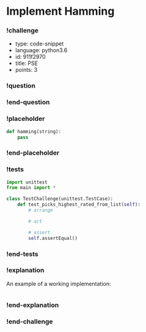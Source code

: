 # Implement Hamming

<!-- prettier-ignore-start -->
### !challenge
* type: code-snippet
* language: python3.6
* id: 911f2970
* title: PSE
* points: 3
### !question




### !end-question
### !placeholder

```python
def hamming(string):
    pass
```
### !end-placeholder
### !tests
```python
import unittest
from main import *

class TestChallenge(unittest.TestCase):
    def test_picks_highest_rated_from_list(self):
        # arrange

        # act

        # assert
        self.assertEqual()


```
### !end-tests
### !explanation

An example of a working implementation:

```python
```

### !end-explanation
### !end-challenge
<!-- prettier-ignore-end -->

